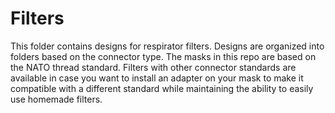 # Filters

This folder contains designs for respirator filters. Designs are organized into folders based on the connector type. The masks in this repo are based on the NATO thread standard. Filters with other connector standards are available in case you want to install an adapter on your mask to make it compatible with a different standard while maintaining the ability to easily use homemade filters.
